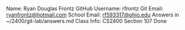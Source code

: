 Name: Ryan Douglas Frontz
GitHub Username: rfrontz
Git Email: ryanfrontz@hotmail.com
School Email: rf593317@ohio.edu
Answers in ~/2400/git-lab/answers.md
Class Info: CS2400 Section 107
Done